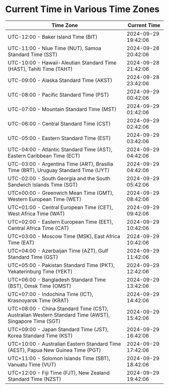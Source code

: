 # Current Time in Various Time Zones

| Time Zone | Current Time |
|-----------|--------------|
| UTC-12:00 - Baker Island Time (BIT) | 2024-09-29 19:42:06 |
| UTC-11:00 - Niue Time (NUT), Samoa Standard Time (SST) | 2024-09-28 20:42:06 |
| UTC-10:00 - Hawaii-Aleutian Standard Time (HAST), Tahiti Time (TAHT) | 2024-09-28 21:42:06 |
| UTC-09:00 - Alaska Standard Time (AKST) | 2024-09-28 23:42:06 |
| UTC-08:00 - Pacific Standard Time (PST) | 2024-09-29 00:42:06 |
| UTC-07:00 - Mountain Standard Time (MST) | 2024-09-29 01:42:06 |
| UTC-06:00 - Central Standard Time (CST) | 2024-09-29 02:42:06 |
| UTC-05:00 - Eastern Standard Time (EST) | 2024-09-29 03:42:06 |
| UTC-04:00 - Atlantic Standard Time (AST), Eastern Caribbean Time (ECT) | 2024-09-29 04:42:06 |
| UTC-03:00 - Argentina Time (ART), Brasília Time (BRT), Uruguay Standard Time (UYT) | 2024-09-29 04:42:06 |
| UTC-02:00 - South Georgia and the South Sandwich Islands Time (SGT) | 2024-09-29 05:42:06 |
| UTC±00:00 - Greenwich Mean Time (GMT), Western European Time (WET) | 2024-09-29 08:42:06 |
| UTC+01:00 - Central European Time (CET), West Africa Time (WAT) | 2024-09-29 09:42:06 |
| UTC+02:00 - Eastern European Time (EET), Central Africa Time (CAT) | 2024-09-29 10:42:06 |
| UTC+03:00 - Moscow Time (MSK), East Africa Time (EAT) | 2024-09-29 10:42:06 |
| UTC+04:00 - Azerbaijan Time (AZT), Gulf Standard Time (GST) | 2024-09-29 11:42:06 |
| UTC+05:00 - Pakistan Standard Time (PKT), Yekaterinburg Time (YEKT) | 2024-09-29 12:42:06 |
| UTC+06:00 - Bangladesh Standard Time (BST), Omsk Time (OMST) | 2024-09-29 13:42:06 |
| UTC+07:00 - Indochina Time (ICT), Krasnoyarsk Time (KRAT) | 2024-09-29 14:42:06 |
| UTC+08:00 - China Standard Time (CST), Australian Western Standard Time (AWST), Singapore Time (SGT) | 2024-09-29 15:42:06 |
| UTC+09:00 - Japan Standard Time (JST), Korea Standard Time (KST) | 2024-09-29 16:42:06 |
| UTC+10:00 - Australian Eastern Standard Time (AEST), Papua New Guinea Time (PGT) | 2024-09-29 17:42:06 |
| UTC+11:00 - Solomon Islands Time (SBT), Vanuatu Time (VUT) | 2024-09-29 18:42:06 |
| UTC+12:00 - Fiji Time (FJT), New Zealand Standard Time (NZST) | 2024-09-29 19:42:06 |
